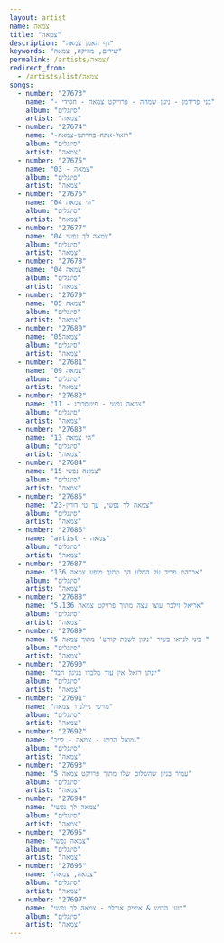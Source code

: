 ```yaml
---
layout: artist
name: צמאה
title: "צמאה"
description: "דף האמן צמאה"
keywords: "שירים, מוזיקה, צמאה"
permalink: /artists/צמאה/
redirect_from:
  - /artists/list/צמאה
songs:
  - number: "27673"
    name: "- בני פרידמן - ניגון שמחה - פרוייקט צמאה - חסידי"
    album: "סינגלים"
    artist: "צמאה"
  - number: "27674"
    name: "-רזאל-אתה-בחרתנו-צמאה"
    album: "סינגלים"
    artist: "צמאה"
  - number: "27675"
    name: "03 - צמאה"
    album: "סינגלים"
    artist: "צמאה"
  - number: "27676"
    name: "04 הי צמאה"
    album: "סינגלים"
    artist: "צמאה"
  - number: "27677"
    name: "04 צמאה לך נפשי"
    album: "סינגלים"
    artist: "צמאה"
  - number: "27678"
    name: "04 צמאה"
    album: "סינגלים"
    artist: "צמאה"
  - number: "27679"
    name: "05 צמאה"
    album: "סינגלים"
    artist: "צמאה"
  - number: "27680"
    name: "05צמאה"
    album: "סינגלים"
    artist: "צמאה"
  - number: "27681"
    name: "09 צמאה"
    album: "סינגלים"
    artist: "צמאה"
  - number: "27682"
    name: "11 - צמאה נפשי - פיטסבורג"
    album: "סינגלים"
    artist: "צמאה"
  - number: "27683"
    name: "13 הי צמאה"
    album: "סינגלים"
    artist: "צמאה"
  - number: "27684"
    name: "15 צמאה נפשי"
    album: "סינגלים"
    artist: "צמאה"
  - number: "27685"
    name: "23-צמאה לך נפשי, עך טי דורין"
    album: "סינגלים"
    artist: "צמאה"
  - number: "27686"
    name: "artist - צמאה"
    album: "סינגלים"
    artist: "צמאה"
  - number: "27687"
    name: "אברהם פריד על הסלע הך מתוך מופע צמאה.136"
    album: "סינגלים"
    artist: "צמאה"
  - number: "27688"
    name: "אריאל זילבר עוצו עצה מתוך פרויקט צמאה 5.136"
    album: "סינגלים"
    artist: "צמאה"
  - number: "27689"
    name: "ביני לנדאו בשיר 'ניגון לשבת קודש' מתוך צמאה 5 "
    album: "סינגלים"
    artist: "צמאה"
  - number: "27690"
    name: "יונתן רזאל אין עוד מלבדו בניגון חבד"
    album: "סינגלים"
    artist: "צמאה"
  - number: "27691"
    name: "מוישי ניילנדר צמאה"
    album: "סינגלים"
    artist: "צמאה"
  - number: "27692"
    name: "נמואל הרוש - צמאה - לייב"
    album: "סינגלים"
    artist: "צמאה"
  - number: "27693"
    name: "עמיר בניון שהשלום שלו מתוך פרויקט צמאה 5"
    album: "סינגלים"
    artist: "צמאה"
  - number: "27694"
    name: "צמאה לך נפשי"
    album: "סינגלים"
    artist: "צמאה"
  - number: "27695"
    name: "צמאה נפשי"
    album: "סינגלים"
    artist: "צמאה"
  - number: "27696"
    name: "צמאה, צמאה"
    album: "סינגלים"
    artist: "צמאה"
  - number: "27697"
    name: "רועי הרוש & איציק אורלב - צמאה לך נפשי"
    album: "סינגלים"
    artist: "צמאה"
---
```

